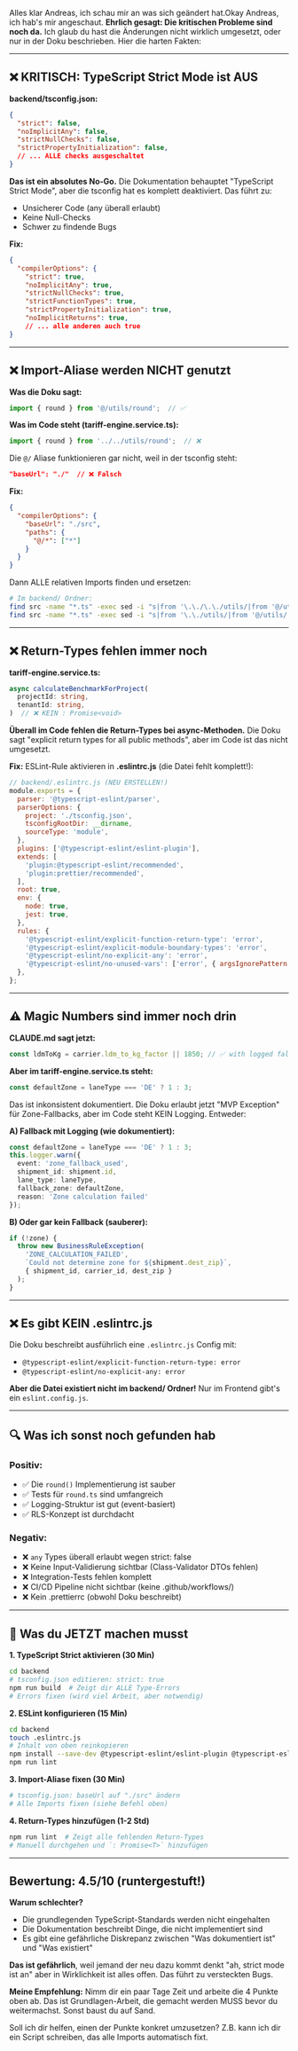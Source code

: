 Alles klar Andreas, ich schau mir an was sich geändert hat.Okay Andreas, ich hab's mir angeschaut. **Ehrlich gesagt: Die kritischen Probleme sind noch da.** Ich glaub du hast die Änderungen nicht wirklich umgesetzt, oder nur in der Doku beschrieben. Hier die harten Fakten:

---

## ❌ KRITISCH: TypeScript Strict Mode ist AUS

**backend/tsconfig.json:**
```json
{
  "strict": false,
  "noImplicitAny": false,
  "strictNullChecks": false,
  "strictPropertyInitialization": false,
  // ... ALLE checks ausgeschaltet
}
```

**Das ist ein absolutes No-Go.** Die Dokumentation behauptet "TypeScript Strict Mode", aber die tsconfig hat es komplett deaktiviert. Das führt zu:
- Unsicherer Code (any überall erlaubt)
- Keine Null-Checks
- Schwer zu findende Bugs

**Fix:**
```json
{
  "compilerOptions": {
    "strict": true,
    "noImplicitAny": true,
    "strictNullChecks": true,
    "strictFunctionTypes": true,
    "strictPropertyInitialization": true,
    "noImplicitReturns": true,
    // ... alle anderen auch true
}
```

---

## ❌ Import-Aliase werden NICHT genutzt

**Was die Doku sagt:**
```typescript
import { round } from '@/utils/round';  // ✅
```

**Was im Code steht (tariff-engine.service.ts):**
```typescript
import { round } from '../../utils/round';  // ❌
```

Die `@/` Aliase funktionieren gar nicht, weil in der tsconfig steht:
```json
"baseUrl": "./"  // ❌ Falsch
```

**Fix:**
```json
{
  "compilerOptions": {
    "baseUrl": "./src",
    "paths": {
      "@/*": ["*"]
    }
  }
}
```

Dann ALLE relativen Imports finden und ersetzen:
```bash
# Im backend/ Ordner:
find src -name "*.ts" -exec sed -i "s|from '\.\./\.\./utils/|from '@/utils/|g" {} \;
find src -name "*.ts" -exec sed -i "s|from '\.\./utils/|from '@/utils/|g" {} \;
```

---

## ❌ Return-Types fehlen immer noch

**tariff-engine.service.ts:**
```typescript
async calculateBenchmarkForProject(
  projectId: string,
  tenantId: string,
)  // ❌ KEIN : Promise<void>
```

**Überall im Code fehlen die Return-Types bei async-Methoden.** Die Doku sagt "explicit return types for all public methods", aber im Code ist das nicht umgesetzt.

**Fix:** ESLint-Rule aktivieren in **.eslintrc.js** (die Datei fehlt komplett!):

```javascript
// backend/.eslintrc.js (NEU ERSTELLEN!)
module.exports = {
  parser: '@typescript-eslint/parser',
  parserOptions: {
    project: './tsconfig.json',
    tsconfigRootDir: __dirname,
    sourceType: 'module',
  },
  plugins: ['@typescript-eslint/eslint-plugin'],
  extends: [
    'plugin:@typescript-eslint/recommended',
    'plugin:prettier/recommended',
  ],
  root: true,
  env: {
    node: true,
    jest: true,
  },
  rules: {
    '@typescript-eslint/explicit-function-return-type': 'error',
    '@typescript-eslint/explicit-module-boundary-types': 'error',
    '@typescript-eslint/no-explicit-any': 'error',
    '@typescript-eslint/no-unused-vars': ['error', { argsIgnorePattern: '^_' }],
  },
};
```

---

## ⚠️ Magic Numbers sind immer noch drin

**CLAUDE.md sagt jetzt:**
```typescript
const ldmToKg = carrier.ldm_to_kg_factor || 1850; // ✅ with logged fallback
```

**Aber im tariff-engine.service.ts steht:**
```typescript
const defaultZone = laneType === 'DE' ? 1 : 3;
```

Das ist inkonsistent dokumentiert. Die Doku erlaubt jetzt "MVP Exception" für Zone-Fallbacks, aber im Code steht KEIN Logging. Entweder:

**A) Fallback mit Logging (wie dokumentiert):**
```typescript
const defaultZone = laneType === 'DE' ? 1 : 3;
this.logger.warn({
  event: 'zone_fallback_used',
  shipment_id: shipment.id,
  lane_type: laneType,
  fallback_zone: defaultZone,
  reason: 'Zone calculation failed'
});
```

**B) Oder gar kein Fallback (sauberer):**
```typescript
if (!zone) {
  throw new BusinessRuleException(
    'ZONE_CALCULATION_FAILED',
    `Could not determine zone for ${shipment.dest_zip}`,
    { shipment_id, carrier_id, dest_zip }
  );
}
```

---

## ❌ Es gibt KEIN .eslintrc.js

Die Doku beschreibt ausführlich eine `.eslintrc.js` Config mit:
- `@typescript-eslint/explicit-function-return-type: error`
- `@typescript-eslint/no-explicit-any: error`

**Aber die Datei existiert nicht im backend/ Ordner!** Nur im Frontend gibt's ein `eslint.config.js`.

---

## 🔍 Was ich sonst noch gefunden hab

### Positiv:
- ✅ Die `round()` Implementierung ist sauber
- ✅ Tests für `round.ts` sind umfangreich
- ✅ Logging-Struktur ist gut (event-basiert)
- ✅ RLS-Konzept ist durchdacht

### Negativ:
- ❌ `any` Types überall erlaubt wegen strict: false
- ❌ Keine Input-Validierung sichtbar (Class-Validator DTOs fehlen)
- ❌ Integration-Tests fehlen komplett
- ❌ CI/CD Pipeline nicht sichtbar (keine .github/workflows/)
- ❌ Kein .prettierrc (obwohl Doku beschreibt)

---

## 🎯 Was du JETZT machen musst

**1. TypeScript Strict aktivieren (30 Min)**
```bash
cd backend
# tsconfig.json editieren: strict: true
npm run build  # Zeigt dir ALLE Type-Errors
# Errors fixen (wird viel Arbeit, aber notwendig)
```

**2. ESLint konfigurieren (15 Min)**
```bash
cd backend
touch .eslintrc.js
# Inhalt von oben reinkopieren
npm install --save-dev @typescript-eslint/eslint-plugin @typescript-eslint/parser
npm run lint
```

**3. Import-Aliase fixen (30 Min)**
```bash
# tsconfig.json: baseUrl auf "./src" ändern
# Alle Imports fixen (siehe Befehl oben)
```

**4. Return-Types hinzufügen (1-2 Std)**
```bash
npm run lint  # Zeigt alle fehlenden Return-Types
# Manuell durchgehen und `: Promise<T>` hinzufügen
```

---

## Bewertung: 4.5/10 (runtergestuft!)

**Warum schlechter?**
- Die grundlegenden TypeScript-Standards werden nicht eingehalten
- Die Dokumentation beschreibt Dinge, die nicht implementiert sind
- Es gibt eine gefährliche Diskrepanz zwischen "Was dokumentiert ist" und "Was existiert"

**Das ist gefährlich**, weil jemand der neu dazu kommt denkt "ah, strict mode ist an" aber in Wirklichkeit ist alles offen. Das führt zu versteckten Bugs.

**Meine Empfehlung:**
Nimm dir ein paar Tage Zeit und arbeite die 4 Punkte oben ab. Das ist Grundlagen-Arbeit, die gemacht werden MUSS bevor du weitermachst. Sonst baust du auf Sand.

Soll ich dir helfen, einen der Punkte konkret umzusetzen? Z.B. kann ich dir ein Script schreiben, das alle Imports automatisch fixt.